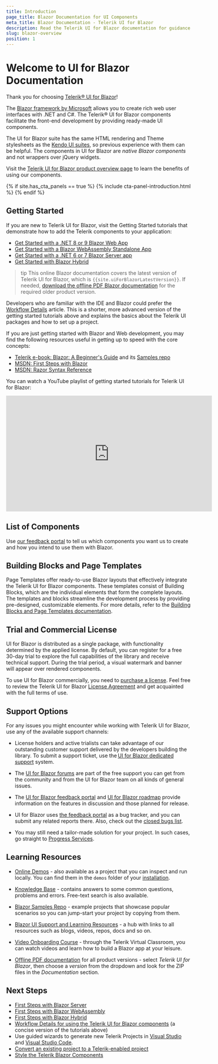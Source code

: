 ```yaml
---
title: Introduction
page_title: Blazor Documentation for UI Components
meta_title: Blazor Documentation - Telerik UI for Blazor
description: Read the Telerik UI for Blazor documentation for guidance and examples on creating web apps with .NET using C#.
slug: blazor-overview
position: 1
---
```


# Welcome to UI for Blazor Documentation

Thank you for choosing <a href="https://www.telerik.com/blazor-ui" target="_blank">Telerik® UI for Blazor</a>!

The <a href="https://blazor.net/" target="_blank">Blazor framework by Microsoft</a> allows you to create rich web user interfaces with .NET and C#. The Telerik® UI for Blazor components facilitate the front-end development by providing ready-made UI components.

The UI for Blazor suite has the same HTML rendering and Theme stylesheets as the <a href="https://www.telerik.com/all-products" target="_blank">Kendo UI suites</a>, so previous experience with them can be helpful. The components in UI for Blazor are *native Blazor components* and not wrappers over jQuery widgets.

Visit the <a href="https://www.telerik.com/blazor-ui" target="_blank">Telerik UI for Blazor product overview page</a> to learn the benefits of using our components.

{% if site.has_cta_panels == true %}
{% include cta-panel-introduction.html %}
{% endif %}


## Getting Started

If you are new to Telerik UI for Blazor, visit the Getting Started tutorials that demonstrate how to add the Telerik components to your application:

* [Get Started with a .NET 8 or 9 Blazor Web App](slug:getting-started/web-app)
* [Get Started with a Blazor WebAssembly Standalone App](slug:getting-started/client-side)
* [Get Started with a .NET 6 or 7 Blazor Server app](slug:getting-started/server-side)
* [Get Started with Blazor Hybrid](slug:getting-started/hybrid-blazor)

>tip This online Blazor documentation covers the latest version of Telerik UI for Blazor, which is `{{site.uiForBlazorLatestVersion}}`. If needed, [download the offline PDF Blazor documentation](#learning-resources) for the required older product version.

Developers who are familiar with the IDE and Blazor could prefer the [Workflow Details](slug:getting-started/what-you-need) article. This is a shorter, more advanced version of the getting started tutorials above and explains the basics about the Telerik UI packages and how to set up a project.

<!--
If you are not familiar with Blazor yet, you may find our Blazor Quick Start Guide video series useful:

* [Blazor Getting Started Guide](https://www.youtube.com/watch?v=aaRAZYaJ4xc&list=PLvmaC-XMqeBYPTwcm478vs8Rujq2tiVJo&index=1)
* [Blazor Component Basics](https://www.youtube.com/watch?v=z9BOkBFDbc0&list=PLvmaC-XMqeBYPTwcm478vs8Rujq2tiVJo&index=2)
* [Blazor Component Events using EventCallback](https://www.youtube.com/watch?v=vdEQBhPoTes&list=PLvmaC-XMqeBYPTwcm478vs8Rujq2tiVJo&index=3)
* [Blazor Two-Way Binding](https://www.youtube.com/watch?v=Y9a6rJPrFFI&list=PLvmaC-XMqeBYPTwcm478vs8Rujq2tiVJo&index=4)
-->

If you are just getting started with Blazor and Web development, you may find the following resources useful in getting up to speed with the core concepts:

* [Telerik e-book: Blazor: A Beginner's Guide](https://www.telerik.com/campaigns/blazor/wp-beginners-guide-ebook) and its [Samples repo](https://github.com/EdCharbeneau/BlazorBookExamples)
* [MSDN: First Steps with Blazor](https://docs.microsoft.com/en-us/aspnet/core/blazor/get-started?view=aspnetcore-3.0&tabs=visual-studio)
* [MSDN: Razor Syntax Reference](https://docs.microsoft.com/en-us/aspnet/core/mvc/views/razor?view=aspnetcore-3.0)

You can watch a YouTube playlist of getting started tutorials for Telerik UI for Blazor:

<iframe width="560" height="315" src="https://www.youtube.com/embed/HKsTL4byyTA?si=fKMLi2Vho7ikdD7_" title="Getting started with Telerik UI for Blazor" frameborder="0" allow="accelerometer; autoplay; clipboard-write; encrypted-media; gyroscope; picture-in-picture; web-share" allowfullscreen></iframe>

## List of Components

<IntroTable>
  <IntroTableColumn>
    <IntroTableSection title="Data Management">
      <IntroTableAnchor title="Filter" href="slug:filter-overview"></IntroTableAnchor>
      <IntroTableAnchor title="Grid" href="slug:grid-overview"></IntroTableAnchor>
      <IntroTableAnchor title="ListView" href="slug:listview-overview"></IntroTableAnchor>
      <IntroTableAnchor title="Pager" href="slug:pager-overview"></IntroTableAnchor>
      <IntroTableAnchor title="PivotGrid" href="slug:pivotgrid-overview"></IntroTableAnchor>
      <IntroTableAnchor title="Spreadsheet" href="slug:spreadsheet-overview"></IntroTableAnchor>
      <IntroTableAnchor title="TreeList" href="slug:treelist-overview"></IntroTableAnchor>
    </IntroTableSection>
    <IntroTableSection title="File Management">
      <IntroTableAnchor title="DropZone" href="slug:dropzone-overview"></IntroTableAnchor>
      <IntroTableAnchor title="FileManager" href="slug:filemanager-overview"></IntroTableAnchor>
      <IntroTableAnchor title="FileSelect" href="slug:fileselect-overview"></IntroTableAnchor>
      <IntroTableAnchor title="Upload" href="slug:upload-overview"></IntroTableAnchor>
    </IntroTableSection>
    <IntroTableSection title="Navigation">
      <IntroTableAnchor title="Breadcrumb" href="slug:breadcrumb-overview"></IntroTableAnchor>
      <IntroTableAnchor title="Button" href="slug:components/button/overview"></IntroTableAnchor>
      <IntroTableAnchor title="Button Group" href="slug:buttongroup-overview"></IntroTableAnchor>
      <IntroTableAnchor title="Toggle Button" href="slug:togglebutton-overview"></IntroTableAnchor>
      <IntroTableAnchor title="Floating Action Button" href="slug:fab-overview"></IntroTableAnchor>
      <IntroTableAnchor title="Drawer" href="slug:drawer-overview"></IntroTableAnchor>
      <IntroTableAnchor title="DropDownButton" href="slug:dropdownbutton-overview"></IntroTableAnchor>
      <IntroTableAnchor title="Menu" href="slug:components/menu/overview"></IntroTableAnchor>
      <IntroTableAnchor title="Context Menu" href="slug:contextmenu-overview"></IntroTableAnchor>
      <IntroTableAnchor title="PanelBar" href="slug:panelbar-overview"></IntroTableAnchor>
      <IntroTableAnchor title="SplitButton" href="slug:splitbutton-overview"></IntroTableAnchor>
      <IntroTableAnchor title="Stepper" href="slug:stepper-overview"></IntroTableAnchor>
      <IntroTableAnchor title="Tab Strip" href="slug:components/tabstrip/overview"></IntroTableAnchor>
      <IntroTableAnchor title="ToolBar" href="slug:toolbar-overview"></IntroTableAnchor>
      <IntroTableAnchor title="TreeView" href="slug:treeview-overview"></IntroTableAnchor>
      <IntroTableAnchor title="Wizard" href="slug:wizard-overview"></IntroTableAnchor>
    </IntroTableSection>
    <IntroTableSection title="Maps">
      <IntroTableAnchor title="Map" href="slug:components/map/overview"></IntroTableAnchor>
    </IntroTableSection>
  </IntroTableColumn>
  <IntroTableColumn>
    <IntroTableSection title="Editors">
      <IntroTableAnchor title="AutoComplete" href="slug:autocomplete-overview"></IntroTableAnchor>
      <IntroTableAnchor title="CheckBox" href="slug:checkbox-overview"></IntroTableAnchor>
      <IntroTableAnchor title="Color Gradient" href="slug:colorgradient-overview"></IntroTableAnchor>
      <IntroTableAnchor title="Color Palette" href="slug:colorpalette-overview"></IntroTableAnchor>
      <IntroTableAnchor title="Color Picker" href="slug:colorpicker-overview"></IntroTableAnchor>
      <IntroTableAnchor title="Flat Color Picker" href="slug:flatcolorpicker-overview"></IntroTableAnchor>
      <IntroTableAnchor title="ComboBox" href="slug:components/combobox/overview"></IntroTableAnchor>
      <IntroTableAnchor title="MultiColumnComboBox" href="slug:multicolumncombobox-overview"></IntroTableAnchor>
      <IntroTableAnchor title="Date Input" href="slug:components/dateinput/overview"></IntroTableAnchor>
      <IntroTableAnchor title="Date Picker" href="slug:components/datepicker/overview"></IntroTableAnchor>
      <IntroTableAnchor title="Time Picker" href="slug:components/timepicker/overview"></IntroTableAnchor>
      <IntroTableAnchor title="DateTime Picker" href="slug:components/datetimepicker/overview"></IntroTableAnchor>
      <IntroTableAnchor title="DateRange Picker" href="slug:daterangepicker-overview"></IntroTableAnchor>
      <IntroTableAnchor title="DropDownList" href="slug:components/dropdownlist/overview"></IntroTableAnchor>
      <IntroTableAnchor title="HTML Editor" href="slug:editor-overview"></IntroTableAnchor>
      <IntroTableAnchor title="ListBox" href="slug:listbox-overview"></IntroTableAnchor>
      <IntroTableAnchor title="Masked Textbox" href="slug:maskedtextbox-overview"></IntroTableAnchor>
      <IntroTableAnchor title="MultiSelect" href="slug:multiselect-overview"></IntroTableAnchor>
      <IntroTableAnchor title="Numeric Textbox" href="slug:components/numerictextbox/overview"></IntroTableAnchor>
      <IntroTableAnchor title="Radio Button Group" href="slug:radiogroup-overview"></IntroTableAnchor>
      <IntroTableAnchor title="RangeSlider" href="slug:rangeslider-overview"></IntroTableAnchor>
      <IntroTableAnchor title="Signature" href="slug:signature-overview"></IntroTableAnchor>
      <IntroTableAnchor title="Slider" href="slug:slider-overview"></IntroTableAnchor>
      <IntroTableAnchor title="Switch" href="slug:switch-overview"></IntroTableAnchor>
      <IntroTableAnchor title="TextArea" href="slug:textarea-overview"></IntroTableAnchor>
      <IntroTableAnchor title="TextBox" href="slug:components/textbox/overview"></IntroTableAnchor>
      <IntroTableAnchor title="Validation Tools" href="slug:validation-tools-overview"></IntroTableAnchor>
    </IntroTableSection>
    <IntroTableSection title="Labels">
      <IntroTableAnchor title="FloatingLabel" href="slug:floatinglabel-overview"></IntroTableAnchor>
      <IntroTableAnchor title="Badge" href="slug:badge-overview"></IntroTableAnchor>
    </IntroTableSection>
  </IntroTableColumn>
  <IntroTableColumn>
    <IntroTableSection title="Scheduling">
      <IntroTableAnchor title="Calendar" href="slug:components/calendar/overview"></IntroTableAnchor>
      <IntroTableAnchor title="Gantt" href="slug:gantt-overview"></IntroTableAnchor>
      <IntroTableAnchor title="Scheduler" href="slug:scheduler-overview"></IntroTableAnchor>
    </IntroTableSection>
    <IntroTableSection title="Charts">
      <IntroTableAnchor title="Charts Overview" href="slug:components/chart/overview"></IntroTableAnchor>
      <IntroTableAnchor title="Area Charts" href="slug:components/chart/types/area"></IntroTableAnchor>
      <IntroTableAnchor title="Bar Charts" href="slug:components/chart/types/bar"></IntroTableAnchor>
      <IntroTableAnchor title="Bubble Charts" href="slug:components/chart/types/bubble"></IntroTableAnchor>
      <IntroTableAnchor title="Candlestick Charts" href="slug:chart-types-candlestick"></IntroTableAnchor>
      <IntroTableAnchor title="Column Charts" href="slug:components/chart/types/column"></IntroTableAnchor>
      <IntroTableAnchor title="Donut Charts" href="slug:components/chart/types/donut"></IntroTableAnchor>
      <IntroTableAnchor title="Heatmap Charts" href="slug:chart-types-heatmap"></IntroTableAnchor>
      <IntroTableAnchor title="Line Charts" href="slug:components/chart/types/line"></IntroTableAnchor>
      <IntroTableAnchor title="OHLC Charts" href="slug:chart-types-ohlc"></IntroTableAnchor>
      <IntroTableAnchor title="Pie Charts" href="slug:components/chart/types/pie"></IntroTableAnchor>
      <IntroTableAnchor title="Radar Area Charts" href="slug:chart-types-radararea"></IntroTableAnchor>
      <IntroTableAnchor title="Radar Column Charts" href="slug:chart-types-radarcolumn"></IntroTableAnchor>
      <IntroTableAnchor title="Radar Line Charts" href="slug:chart-types-radarline"></IntroTableAnchor>
      <IntroTableAnchor title="Scatter Charts" href="slug:components/chart/types/scatter"></IntroTableAnchor>
      <IntroTableAnchor title="Scatter Line Charts" href="slug:components/chart/types/scatterline"></IntroTableAnchor>
      <IntroTableAnchor title="Stock Chart" href="slug:stockchart-overview"></IntroTableAnchor>
    </IntroTableSection>
    <IntroTableSection title="Gauges">
      <IntroTableAnchor title="Arc Gauge" href="slug:arc-gauge-overview"></IntroTableAnchor>
      <IntroTableAnchor title="Circular Gauge" href="slug:circular-gauge-overview"></IntroTableAnchor>
      <IntroTableAnchor title="Linear Gauge" href="slug:linear-gauge-overview"></IntroTableAnchor>
      <IntroTableAnchor title="Radial Gauge" href="slug:radial-gauge-overview"></IntroTableAnchor>
    </IntroTableSection>
    <IntroTableSection title="Barcodes">
      <IntroTableAnchor title="Barcode" href="slug:barcode-overview"></IntroTableAnchor>
      <IntroTableAnchor title="QR Code" href="slug:qrcode-overview"></IntroTableAnchor>
    </IntroTableSection>
  </IntroTableColumn>
  <IntroTableColumn>
    <IntroTableSection title="Layout">
      <IntroTableAnchor title="AppBar" href="slug:appbar-overview"></IntroTableAnchor>
      <IntroTableAnchor title="Animation Container" href="slug:components/animationcontainer/overview"></IntroTableAnchor>
      <IntroTableAnchor title="Card" href="slug:card-overview"></IntroTableAnchor>
      <IntroTableAnchor title="Carousel" href="slug:carousel-overview"></IntroTableAnchor>
      <IntroTableAnchor title="Dialog" href="slug:dialog-overview"></IntroTableAnchor>
      <IntroTableAnchor title="Dock Manager" href="slug:dockmanager-overview"></IntroTableAnchor>
      <IntroTableAnchor title="Form" href="slug:form-overview"></IntroTableAnchor>
      <IntroTableAnchor title="Grid Layout" href="slug:gridlayout-overview"></IntroTableAnchor>
      <IntroTableAnchor title="Media Query" href="slug:mediaquery-overview"></IntroTableAnchor>
      <IntroTableAnchor title="Tile Layout" href="slug:tilelayout-overview"></IntroTableAnchor>
      <IntroTableAnchor title="Splitter" href="slug:splitter-overview"></IntroTableAnchor>
      <IntroTableAnchor title="Stack Layout" href="slug:stacklayout-overview"></IntroTableAnchor>
      <IntroTableAnchor title="Window" href="slug:window-overview"></IntroTableAnchor>
    </IntroTableSection>
    <IntroTableSection title="Interactivity and UX">
      <IntroTableAnchor title="AIPrompt" href="slug:aiprompt-overview"></IntroTableAnchor>
      <IntroTableAnchor title="Loader" href="slug:loader-overview"></IntroTableAnchor>
      <IntroTableAnchor title="LoaderContainer" href="slug:loadercontainer-overview"></IntroTableAnchor>
      <IntroTableAnchor title="Skeleton" href="slug:skeleton-overview"></IntroTableAnchor>
      <IntroTableAnchor title="Notification" href="slug:notification-overview"></IntroTableAnchor>
      <IntroTableAnchor title="Progress Bar" href="slug:progressbar-overview"></IntroTableAnchor>
      <IntroTableAnchor title="Chunk Progress Bar" href="slug:chunkprogressbar-overview"></IntroTableAnchor>
      <IntroTableAnchor title="Popover" href="slug:popover-overview"></IntroTableAnchor>
      <IntroTableAnchor title="Tooltip" href="slug:tooltip-overview"></IntroTableAnchor>
      <IntroTableAnchor title="Popup" href="slug:popup-overview"></IntroTableAnchor>
    </IntroTableSection>
    <IntroTableSection title="Documents">
      <IntroTableAnchor title="Document Processing" href="slug:dpl-in-blazor"></IntroTableAnchor>
      <IntroTableAnchor title="PdfProcessing" href="slug:dpl-in-blazor"></IntroTableAnchor>
      <IntroTableAnchor title="SpreadProcessing" href="slug:dpl-in-blazor"></IntroTableAnchor>
      <IntroTableAnchor title="SpreadStreamProcessing" href="slug:dpl-in-blazor"></IntroTableAnchor>
      <IntroTableAnchor title="WordsProcessing" href="slug:dpl-in-blazor"></IntroTableAnchor>
      <IntroTableAnchor title="ZipLibrary" href="slug:dpl-in-blazor"></IntroTableAnchor>
    </IntroTableSection>
  </IntroTableColumn>
</IntroTable>


Use [our feedback portal](https://feedback.telerik.com/blazor) to tell us which components you want us to create and how you intend to use them with Blazor.

## Building Blocks and Page Templates

Page Templates offer ready-to-use Blazor layouts that effectively integrate the Telerik UI for Blazor components. These templates consist of Building Blocks, which are the individual elements that form the complete layouts. The templates and blocks streamline the development process by providing pre-designed, customizable elements. For more details, refer to the [Building Blocks and Page Templates documentation](https://www.telerik.com/design-system/docs/ui-templates/overview/).

## Trial and Commercial License

UI for Blazor is distributed as a single package, with functionality determined by the applied license. By default, you can register for a free 30-day trial to explore the full capabilities of the library and receive technical support. During the trial period, a visual watermark and banner will appear over rendered components.

To use UI for Blazor commercially, you need to <a href="https://www.telerik.com/purchase/blazor-ui" target="_blank">purchase a license</a>. Feel free to review the Telerik UI for Blazor <a href="https://www.telerik.com/purchase/license-agreement/blazor-ui" target="_blank">License Agreement</a> and get acquainted with the full terms of use.


## Support Options

For any issues you might encounter while working with Telerik UI for Blazor, use any of the available support channels:

* License holders and active trialists can take advantage of our outstanding customer support delivered by the developers building the library. To submit a support ticket, use the [UI for Blazor dedicated support](https://www.telerik.com/account/support-tickets/) system.

* The [UI for Blazor forums](https://www.telerik.com/forums/blazor) are part of the free support you can get from the community and from the UI for Blazor team on all kinds of general issues.

* The [UI for Blazor feedback portal](https://feedback.telerik.com/blazor) and [UI for Blazor roadmap](https://www.telerik.com/support/whats-new/blazor-ui/roadmap) provide information on the features in discussion and those planned for release.

* UI for Blazor uses [the feedback portal](https://feedback.telerik.com/blazor) as a bug tracker, and you can submit any related reports there. Also, check out the [closed bugs list](https://feedback.telerik.com/blazor?listMode=Recent&typeId=3&statusId=2).

* You may still need a tailor-made solution for your project. In such cases, go straight to [Progress Services](https://www.progress.com/services).


## Learning Resources

* <a href="https://demos.telerik.com/blazor-ui" target="_blank">Online Demos</a> - also available as a project that you can inspect and run locally. You can find them in the `demos` folder of your [installation](slug:installation-msi).

* <a href="https://docs.telerik.com/blazor-ui/knowledge-base" target="_blank">Knowledge Base</a> - contains answers to some common questions, problems and errors. Free-text search is also available.

* <a href="https://github.com/telerik/blazor-ui" target="_blank">Blazor Samples Repo</a> - example projects that showcase popular scenarios so you can jump-start your project by copying from them.

* <a href="https://www.telerik.com/support/blazor-ui" target="_blank">Blazor UI Support and Learning Resources</a> - a hub with links to all resources such as blogs, videos, repos, docs and so on.

* [Video Onboarding Course](slug:getting-started/video-onboarding) - through the Telerik Virtual Classroom, you can watch videos and learn how to build a Blazor app at your leisure.

* [Offline PDF documentation](https://www.telerik.com/account/downloads) for all product versions - select *Telerik UI for Blazor*, then choose a *version* from the dropdown and look for the ZIP files in the *Documentation* section.


## Next Steps

* [First Steps with Blazor Server](slug:getting-started/server-side)
* [First Steps with Blazor WebAssembly](slug:getting-started/client-side)
* [First Steps with Blazor Hybrid](slug:getting-started/hybrid-blazor)
* [Workflow Details for using the Telerik UI for Blazor components](slug:getting-started/what-you-need) (a concise version of the tutorials above)
* Use guided wizards to generate new Telerik Projects in [Visual Studio](slug:getting-started-vs-integration-new-project) and [Visual Studio Code](slug:getting-started-vs-code-integration-overview).
* [Convert an existing project to a Telerik-enabled project](slug:getting-started-vs-integration-convert-project)
* [Style the Telerik Blazor Components](slug:themes-overview)

<VideoMetadata 
    name="Getting Started with Telerik UI for Blazor: Overview | Chapter 1"
    description="In this introductory chapter, we’ll provide a complete overview of the course and what you can expect to learn. We’ll cover the essentials of Telerik UI for Blazor, including the prerequisites needed to get started and the resources available to you. Take a tour of the demo application and get acquainted with the course downloads to ensure you’re fully prepared for the journey ahead."
    thumbnail-url="https://img.youtube.com/vi/HKsTL4byyTA/maxresdefault.jpg"
    upload-date="2024-10-21T00:00:00Z"
    duration="PT13M49S"
    content-url="https://youtu.be/HKsTL4byyTA"
    embed-url="https://www.youtube.com/embed/HKsTL4byyTA">
</VideoMetadata>